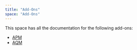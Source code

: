 ```yaml
---
title: "Add-Ons"
space: "Add-Ons"
---
```


This space has all the documentation for the following add-ons:

* [APM](APM/)
* [AQM](AQM/)
